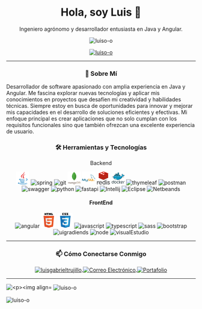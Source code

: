 <h1 align="center">Hola, soy Luis 👋</h1>
<p align="center">Ingeniero agrónomo y desarrollador entusiasta en Java y Angular.</p>

<p align="center">
  <img src="https://komarev.com/ghpvc/?username=luiso-o&label=Profile%20views&color=0e75b6&style=flat" alt="luiso-o" />
</p>

<p align="center">
  <a href="https://github.com/ryo-ma/github-profile-trophy">
    <img src="https://github-profile-trophy.vercel.app/?username=luiso-o" alt="luiso-o"/>
  </a>
</p>

---

### <p align="center">🌱 Sobre Mí</p>
Desarrollador de software apasionado con amplia experiencia en Java y Angular. Me fascina explorar nuevas tecnologías y aplicar mis conocimientos en proyectos que desafíen mi creatividad y habilidades técnicas. Siempre estoy en busca de oportunidades para innovar y mejorar mis capacidades en el desarrollo de soluciones eficientes y efectivas. Mi enfoque principal es crear aplicaciones que no solo cumplan con los requisitos funcionales sino que también ofrezcan una excelente experiencia de usuario.

### <p align="center">🛠️ Herramientas y Tecnologías </p>

<p align="center">Backend</p>
<p align="center">
  <img src="https://raw.githubusercontent.com/devicons/devicon/master/icons/java/java-original.svg" alt="java" width="35" height="35"/>
  <img src="https://www.vectorlogo.zone/logos/springio/springio-icon.svg" alt="spring" width="35" height="35"/>
  <img src="https://www.vectorlogo.zone/logos/git-scm/git-scm-icon.svg" alt="git" width="35" height="35"/>
  <img src="https://raw.githubusercontent.com/devicons/devicon/master/icons/mongodb/mongodb-original-wordmark.svg" alt="mongodb" width="35" height="35"/>
  <img src="https://raw.githubusercontent.com/devicons/devicon/master/icons/mysql/mysql-original-wordmark.svg" alt="mysql" width="35" height="35"/>
  <img src="https://raw.githubusercontent.com/devicons/devicon/master/icons/redis/redis-original-wordmark.svg" alt="redis" width="35" height="35"/>
  <img src="https://raw.githubusercontent.com/devicons/devicon/master/icons/docker/docker-original-wordmark.svg" alt="docker" width="35" height="35"/>
  <img src="https://img.icons8.com/?size=48&id=iWpVsSkAqPpZ&format=png" alt="thymeleaf" width="35" height="35"/>
  <img src="https://www.vectorlogo.zone/logos/getpostman/getpostman-icon.svg" alt="postman" width="35" height="35"/>
  <img src="https://www.svgrepo.com/show/354420/swagger.svg" alt="swagger" width="35" height="35"/>
  <img src="https://cdn-icons-png.flaticon.com/128/3098/3098090.png" alt="python" width="35" height="35"/>
  <img src="https://cdn.worldvectorlogo.com/logos/fastapi-1.svg" alt="fastapi" width="35" height="35"/>
  <img src="https://upload.wikimedia.org/wikipedia/commons/thumb/9/9c/IntelliJ_IDEA_Icon.svg/512px-IntelliJ_IDEA_Icon.svg.png" alt="Intellij" width="35" height="35"/>
  <img src="https://cdn.icon-icons.com/icons2/3110/PNG/96/eclipse_icon_191751.png" alt="Eclipse" width="35" height="35"/>
  <img src="https://upload.wikimedia.org/wikipedia/commons/thumb/9/98/Apache_NetBeans_Logo.svg/888px-Apache_NetBeans_Logo.svg.png" alt="Netbeands" width="35" height="35"/>
</p>

#### <p align="center">FrontEnd</p>
<p align="center">
  <img src="https://upload.wikimedia.org/wikipedia/commons/thumb/c/cf/Angular_full_color_logo.svg/512px-Angular_full_color_logo.svg.png" alt="angular" width="40" height="40"/>
  <img src="https://raw.githubusercontent.com/devicons/devicon/master/icons/html5/html5-original-wordmark.svg" alt="html5" width="40" height="40"/>
  <img src="https://raw.githubusercontent.com/devicons/devicon/master/icons/css3/css3-original-wordmark.svg" alt="css3" width="40" height="40"/>
  <img src="https://cdn-icons-png.flaticon.com/128/1199/1199124.png" alt="javascript" width="35" height="35"/>
  <img src="https://upload.wikimedia.org/wikipedia/commons/4/4c/Typescript_logo_2020.svg" alt="typescript" width="35" height="35"/>
  <img src="https://sass-lang.com/assets/img/styleguide/seal-color.png" alt="sass" width="35" height="35"/>
  <img src="https://upload.wikimedia.org/wikipedia/commons/thumb/b/b2/Bootstrap_logo.svg/512px-Bootstrap_logo.svg.png" alt="bootstrap" width="35" height="35"/>
  <img src="https://asset.brandfetch.io/idg6b_zEHS/idy-QAnJ4g.png?updated=1701837880678" alt="uigradiends" width="35" height="35"/>
  <img src="https://encrypted-tbn0.gstatic.com/images?q=tbn:ANd9GcQi-DkfxsdUNsrEDMIPIaqvCnxoDxkLtZxvVw&s" alt="node" width="35" height="35"/>
  <img src="https://img.icons8.com/?size=48&id=9OGIyU8hrxW5&format=png" alt="visualEstudio" alt="vsc" width="35" height="35"/>
</p>

---

### <p align="center">📫 Cómo Conectarse Conmigo</p>
<p align="center">
  <a href="https://linkedin.com/in/luisgabrieltrujillo" target="_blank">
    <img align="center" src="https://raw.githubusercontent.com/rahuldkjain/github-profile-readme-generator/master/src/images/icons/Social/linked-in-alt.svg" alt="luisgabrieltrujillo" height="30" width="40" />
  </a>
  <a href="mailto:cheportillo@gmail.com" target="_blank">
    <img align="center" src="https://cdn-icons-png.flaticon.com/128/5968/5968534.png" alt="Correo Electrónico" height="30" width="40" />
  </a>
  <a href="https://luiso-o.github.io/mi_portafolio/" target="_blank">
    <img align="center" src="https://cdn-icons-png.flaticon.com/128/2282/2282226.png" alt="Portafolio" height="30" width="40" />
  </a>
</p>

---

<p align="center">
  <img align="left" src="https://github-readme-stats.vercel.app/api/top-langs?username=luiso-o&show_icons=true&locale=en&layout=compact" alt="

<p><img align="left" src="https://github-readme-stats.vercel.app/api/top-langs?username=luiso-o&show_icons=true&locale=en&layout=compact" alt="luiso-o" /></p>

<p>&nbsp;<img align="center" src="https://github-readme-stats.vercel.app/api?username=luiso-o&show_icons=true&locale=en" alt="luiso-o" /></p>
  
<p><img align="center" src="https://github-readme-streak-stats.herokuapp.com/?user=luiso-o&" alt="luiso-o" /></p>
  
